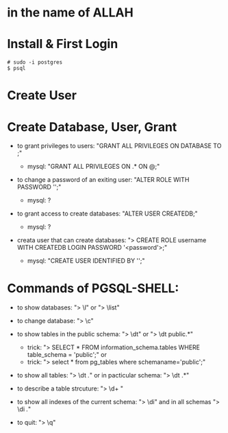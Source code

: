 # in the name of ALLAH


# Install & First Login

```
# sudo -i postgres
$ psql
```
# Create User

# Create Database, User, Grant

- to grant privileges to users: "GRANT ALL PRIVILEGES ON DATABASE <database> TO <username>;"
  * mysql: "GRANT ALL PRIVILEGES ON <database>.* ON <username>@<localhost>;"

- to change a password of an exiting user: "ALTER ROLE <username> WITH PASSWORD '<new-password>';"
  * mysql: ?

- to grant access to create databases: "ALTER USER <username> CREATEDB;"
  * mysql: ?

- creata user that can create databases: "> CREATE ROLE username WITH CREATEDB LOGIN PASSWORD '<password'>;"
  * mysql: "CREATE USER <username> IDENTIFIED BY '<password>';"


# Commands of PGSQL-SHELL:

- to show databases: "> \l" or "> \list"

- to change database: "> \c"

- to show tables in the public schema: "> \dt" or "> \dt public.*"
  * trick: "> SELECT * FROM information_schema.tables WHERE table_schema = 'public';"
  or
  * trick: "> select * from pg_tables where schemaname='public';"
  
- to show all tables: "> \dt *.*" or in pacticular schema: "> \dt <name>.*"

- to describe a table strcuture: "> \d+ <table-name>"

- to show all indexes of the current schema: "> \di" and in all schemas "> \di *.*"

- to quit: "> \q"